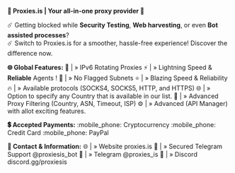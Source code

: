 **:rocket:  Proxies.is  |  Your all-in-one proxy provider  :rocket:**

:comet: Getting blocked while **Security Testing**, **Web harvesting**, or even **Bot assisted processes**?  
:comet: Switch to Proxies.is for a smoother, hassle-free experience! Discover the difference now.
 
**:globe_with_meridians:  Global Features:**
:sparkling_heart: |  »  IPv6 Rotating Proxies
⚡️ |  »  Lightning Speed  & **Reliable** Agents !
:broom: |  »  No Flagged Subnets
⭐️ |  »  Blazing Speed & Reliability
:fire: |  »  Available protocols (SOCKS4, SOCKS5, HTTP, and HTTPS)
:globe_with_meridians: |  »  Option to specify any Country that is available in our list.
:mag_right: |  » Advanced Proxy Filtering (Country, ASN, Timeout, ISP)
:gear: |  » Advanced (API Manager) with allot exciting features.
 
**:heavy_dollar_sign: Accepted Payments:**
:mobile_phone: Cryptocurrency
:mobile_phone: Credit Card
:mobile_phone: PayPal

**:rocket: Contact & Information:**
:globe_with_meridians: |  » Website proxies.is
:convenience_store: |  » Secured Telegram  Support @proxiesis_bot
:sparkling_heart: |  » Telegram @proxies_is
:sparkling_heart: |  » Discord discord.gg/proxiesis

